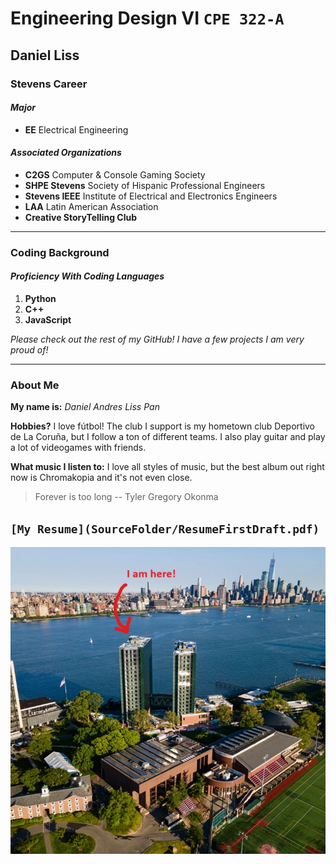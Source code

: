 # Engineering Design VI `CPE 322-A`
## Daniel Liss
### Stevens Career
#### *Major*
- **EE** Electrical Engineering

#### *Associated Organizations*
- **C2GS** Computer & Console Gaming Society
- **SHPE Stevens** Society of Hispanic Professional Engineers
- **Stevens IEEE** Institute of Electrical and Electronics Engineers
- **LAA** Latin American Association
- **Creative StoryTelling Club**
---
### Coding Background
#### *Proficiency With Coding Languages*
1. **Python**
2. **C++**
3. **JavaScript**

*Please check out the rest of my GitHub! I have a few projects I am very proud of!*

---
### About Me
**My name is:** *Daniel Andres Liss Pan*

**Hobbies?**
I love fútbol! The club I support is my hometown club Deportivo de La Coruña, but I follow a ton of different teams. I also play guitar and play a lot of videogames with friends.

**What music I listen to:** I love all styles of music, but the best album out right now is Chromakopia and it's not even close.

> Forever is too long -- Tyler Gregory Okonma

`[My Resume](SourceFolder/ResumeFirstDraft.pdf)`
---
![Dan Not Found](SourceFolder/MeAsl.jpg)
